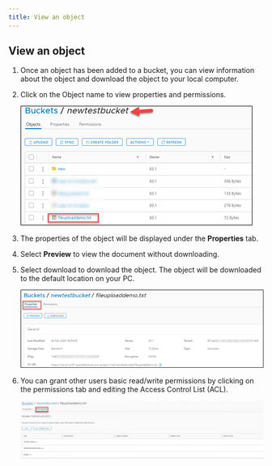 ```yaml
---
title: View an object
---
```


## View an object

1. Once an object has been added to a bucket, you can view information about the object and download the object to your local computer.

1. Click on the Object name to view properties and permissions.

    ![001.png](./assets/view_object.png)

1. The properties of the object will be displayed under the **Properties** tab.

1. Select **Preview** to view the document without downloading.

1. Select download to download the object. The object will be downloaded to the default location on your PC.

    ![002.png](./assets/view_object2.png)

1. You can grant other users basic read/write permissions by clicking on the permissions tab and editing the Access Control List (ACL).

    ![003.png](./assets/view_object3.png)
